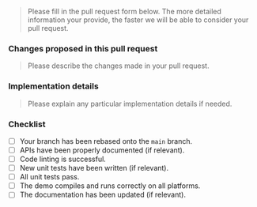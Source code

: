 > Please fill in the pull request form below. The more detailed information your provide, the faster we will be able to consider your pull request.

### Changes proposed in this pull request

> Please describe the changes made in your pull request.

### Implementation details

> Please explain any particular implementation details if needed.

### Checklist

- [ ] Your branch has been rebased onto the `main` branch.
- [ ] APIs have been properly documented (if relevant).
- [ ] Code linting is successful.
- [ ] New unit tests have been written (if relevant).
- [ ] All unit tests pass.
- [ ] The demo compiles and runs correctly on all platforms.
- [ ] The documentation has been updated (if relevant).